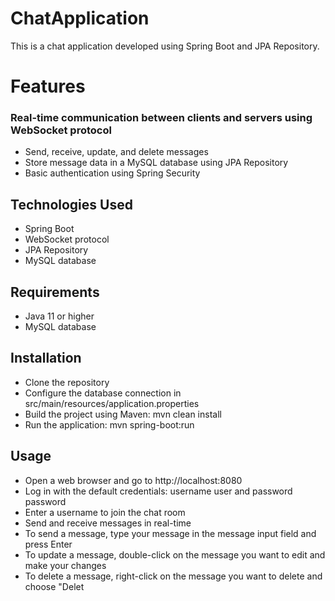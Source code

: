# ChatApplication

This is a chat application developed using Spring Boot and JPA Repository.

# Features
### Real-time communication between clients and servers using WebSocket protocol
- Send, receive, update, and delete messages
- Store message data in a MySQL database using JPA Repository
- Basic authentication using Spring Security
## Technologies Used
 - Spring Boot
- WebSocket protocol
- JPA Repository
- MySQL database

## Requirements
- Java 11 or higher
- MySQL database
## Installation
- Clone the repository
- Configure the database connection in src/main/resources/application.properties
- Build the project using Maven: mvn clean install
- Run the application: mvn spring-boot:run
## Usage
- Open a web browser and go to http://localhost:8080
- Log in with the default credentials: username user and password password
- Enter a username to join the chat room
- Send and receive messages in real-time
- To send a message, type your message in the message input field and press Enter
- To update a message, double-click on the message you want to edit and make your changes
- To delete a message, right-click on the message you want to delete and choose "Delet
